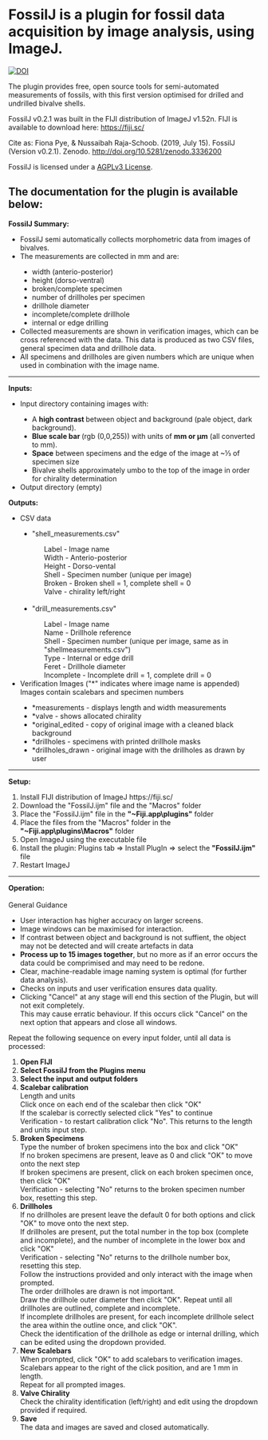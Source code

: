 # FossilJ is a plugin for fossil data acquisition by image analysis, using ImageJ.

[![DOI](https://zenodo.org/badge/DOI/10.5281/zenodo.3336200.svg)](https://doi.org/10.5281/zenodo.3336200)

The plugin provides free, open source tools for semi-automated measurements of fossils, with this first version optimised for drilled and undrilled bivalve shells. 

FossilJ v0.2.1 was built in the FIJI distribution of ImageJ v1.52n.
FIJI is available to download here: https://fiji.sc/

Cite as: Fiona Pye, & Nussaibah Raja-Schoob. (2019, July 15). FossilJ (Version v0.2.1). Zenodo. http://doi.org/10.5281/zenodo.3336200

FossilJ is licensed under a [AGPLv3 License](https://tldrlegal.com/license/gnu-affero-general-public-license-v3-(agpl-3.0)#summary).

The documentation for the plugin is available below:
----------------------------------------------
<b>FossilJ Summary: </b>
<ul>
  <li>FossilJ semi automatically collects morphometric data from images of bivalves. </li>
  <li>The measurements are collected in mm and are: </li>
  <ul style="list-style-type:disc;">
      <li>width (anterio-posterior) </li>
      <li>height (dorso-ventral) </li>
      <li>broken/complete specimen </li>
      <li>number of drillholes per specimen </li>
      <li>drillhole diameter </li>
      <li>incomplete/complete drillhole </li>
      <li>internal or edge drilling </li>
    </ul>
  <li>Collected measurements are shown in verification images, which can be cross referenced with the data. This data is produced as two CSV files, general specimen data and drillhole data.</li>
  <li>All specimens and drillholes are given numbers which are unique when used in combination with the image name. </li>
</ul>  
<hr>
<b>Inputs: </b>
<ul>
  <li>Input directory containing images with: </li>
  <ul style="list-style-type:disc;">
    <li>A <b> high contrast </b> between object and background (pale object, dark background). </li>
    <li><b>Blue scale bar </b> (rgb (0,0,255)) with units of <b>mm or &micro;m</b> (all converted to mm). </li>
    <li><b>Space</b> between specimens and the edge of the image at ~&frac13; of specimen size </li>
    <li>Bivalve shells approximately umbo to the top of the image in order for chirality determination </li>
  </ul>
  <li>Output directory (empty) </li>
</ul>

<b>Outputs:</b>
<ul>
  <li>CSV data </li>
    <ul style="list-style-type:disc;">
      <li> "shell_measurements.csv" </li>
      <ul style="list-style-type:none;">
      <li>Label - Image name </li> 
      <li>Width - Anterio-posterior </li> 
      <li>Height - Dorso-vental </li> 
      <li>Shell - Specimen number (unique per image) </li> 
      <li>Broken - Broken shell = 1, complete shell = 0 </li>
      <li>Valve - chirality left/right </li>
      </ul><br>
      <li> "drill_measurements.csv" </li>
      <ul style="list-style-type:none;">
      <li>Label - Image name </li> 
      <li>Name - Drillhole reference </li> 
      <li>Shell - Specimen number (unique per image, same as in "shellmeasurements.csv") </li> 
      <li>Type - Internal or edge drill </li> 
      <li>Feret - Drillhole diameter </li>
      <li>Incomplete - Incomplete drill = 1, complete drill = 0 </li>
      </ul>
  </ul>
  <li>Verification Images ("*" indicates where image name is appended) </li>
  Images contain scalebars and specimen numbers
    <ul style="list-style-type:disc;">
      <li>*measurements - displays length and width measurements </li>
      <li>*valve - shows allocated chirality </li>
      <li>*original_edited - copy of original image with a cleaned black background </li>
      <li>*drillholes - specimens with printed drillhole masks </li>
      <li>*drillholes_drawn - original image with the drillholes as drawn by user </li>
  </ul>
</ul>  
<hr>
<b>Setup:</b>
<ol>
  <li>Install FIJI distribution of ImageJ https://fiji.sc/ </li>
  <li>Download the "FossilJ.ijm" file and the "Macros" folder </li>
  <li>Place the "FossilJ.ijm" file in the <b>"~Fiji.app\plugins"</b> folder </li>
  <li>Place the files from the "Macros" folder in the <b>"~Fiji.app\plugins\Macros"</b> folder </li>
  <li>Open ImageJ using the executable file </li>
  <li>Install the plugin: Plugins tab &rArr; Install PlugIn &rArr; select the <b>"FossilJ.ijm"</b> file </li>
  <li>Restart ImageJ </li>
</ol>
<hr>
<b>Operation:</b><br>
<br>
  General Guidance <ul>
    <li>User interaction has higher accuracy on larger screens. </li>
    <li>Image windows can be maximised for interaction. </li>
    <li>If contrast between object and background is not suffient, the object may not be detected and will create artefacts in data </li>
    <li><b>Process up to 15 images together</b>, but no more as if an error occurs the data could be comprimised and may need to be redone.</li>
    <li>Clear, machine-readable image naming system is optimal (for further data analysis). </li>
    <li>Checks on inputs and user verification ensures data quality. </li>
    <li>Clicking "Cancel" at any stage will end this section of the Plugin, but will not exit completely. <br>
  This may cause erratic behaviour. If this occurs click "Cancel" on the next option that appears and close all windows. 
  </ul>

Repeat the following sequence on every input folder, until all data is processed:
<ol>
  <li><b>Open FIJI </b></li>
  <li><b>Select FossilJ from the Plugins menu </b></li>
  <li><b>Select the input and output folders </b></li>
  <li><b>Scalebar calibration</b></li>
    Length and units <br>
    Click once on each end of the scalebar then click "OK" <br>
    If the scalebar is correctly selected click "Yes" to continue <br>
    Verification - to restart calibration click "No". This returns to the length and units input step.
  <li><b>Broken Specimens </b></li>
    Type the number of broken specimens into the box and click "OK" <br>
    If no broken specimens are present, leave as 0 and click "OK" to move onto the next step <br>
    If broken specimens are present, click on each broken specimen once, then click "OK" <br>
    Verification - selecting "No" returns to the broken specimen number box, resetting this step. <br>
  <li><b>Drillholes </b></li>
    If no drillholes are present leave the default 0 for both options and click "OK" to move onto the next step. <br>
    If drillholes are present, put the total number in the top box (complete and incomplete), and the number of incomplete in the lower box       and click "OK" <br>
    Verification - selecting "No" returns to the drillhole number box, resetting this step. <br>
    Follow the instructions provided and only interact with the image when prompted. <br>
    The order drillholes are drawn is not important. <br>
    Draw the drillhole outer diameter then click "OK". Repeat until all drillholes are outlined, complete and incomplete. <br> 
    If incomplete drillholes are present, for each incomplete drillhole select the area within the outline once, and click "OK". <br>
    Check the identification of the drillhole as edge or internal drilling, which can be edited using the dropdown provided.
  <li><b>New Scalebars </b></li>
    When prompted, click "OK" to add scalebars to verification images. <br>
    Scalebars appear to the right of the click position, and are 1 mm in length. <br>
    Repeat for all prompted images.
  <li><b>Valve Chirality </b></li>
    Check the chirality identification (left/right) and edit using the dropdown provided if required.
  <li><b>Save </b></li>
    The data and images are saved and closed automatically.
</ol>

